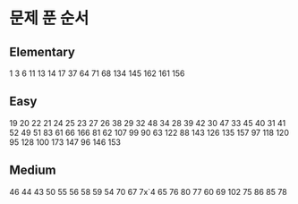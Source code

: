 # 문제 푼 순서

## Elementary
1 3 6 11 13 14 17 37 64 71 68 134 145 162 161 156

## Easy
19 20 22 21 24 25 23 27 26 38 29 32 48 34 28 39 42 30 47 33 45 40 31 41 52 49 51 83 61 66 166 81 62 107 99 90 63 122 88 143 126 135 157 97 118 120 95 128 100 173 147 96 146 153

## Medium
46 44 43 50 55 56 58 59 54 70 67 7x`4 65 76 80 77 60 69 102 75 86 85 78